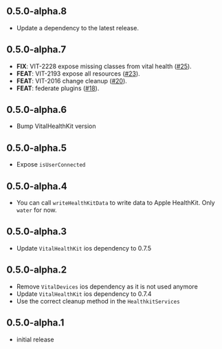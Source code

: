 ## 0.5.0-alpha.8

 - Update a dependency to the latest release.

## 0.5.0-alpha.7

 - **FIX**: VIT-2228 expose missing classes from vital health ([#25](https://github.com/tryVital/vital-flutter/issues/25)).
 - **FEAT**: VIT-2193 expose all resources ([#23](https://github.com/tryVital/vital-flutter/issues/23)).
 - **FEAT**: VIT-2016 change cleanup ([#20](https://github.com/tryVital/vital-flutter/issues/20)).
 - **FEAT**: federate plugins ([#18](https://github.com/tryVital/vital-flutter/issues/18)).

## 0.5.0-alpha.6

- Bump VitalHealthKit version

## 0.5.0-alpha.5

- Expose `isUserConnected`

## 0.5.0-alpha.4

- You can call `writeHealthKitData` to write data to Apple HealthKit. Only `water` for now.

## 0.5.0-alpha.3

- Update `VitalHealthKit` ios dependency to 0.7.5

## 0.5.0-alpha.2

- Remove `VitalDevices` ios dependency as it is not used anymore
- Update `VitalHealthKit` ios dependency to 0.7.4
- Use the correct cleanup method in the `HealthkitServices`

## 0.5.0-alpha.1

- initial release
